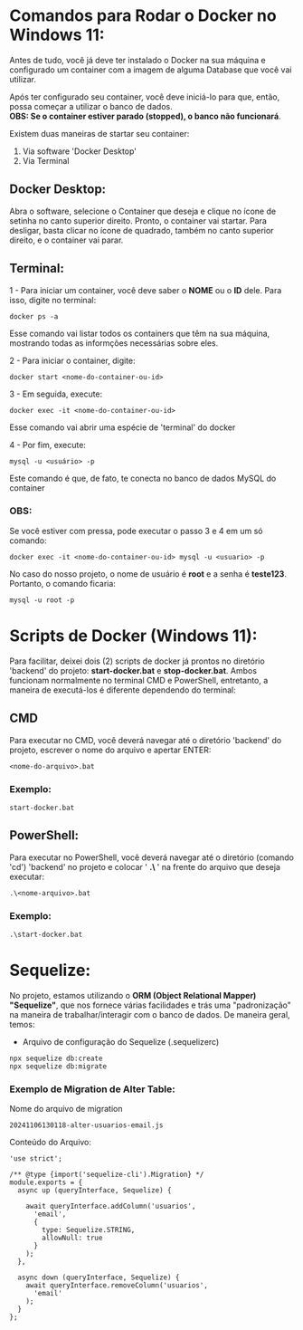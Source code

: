 # Comandos para Rodar o Docker no Windows 11:

Antes de tudo, você já deve ter instalado o Docker na sua máquina e configurado um container com a imagem de alguma Database que você vai utilizar. 

Após ter configurado seu container, você deve iniciá-lo para que, então, possa começar a utilizar o banco de dados. 
<br>
<strong>OBS: Se o container estiver parado (stopped), o banco não funcionará</strong>.

Existem duas maneiras de startar seu container:
<ol>
    <li>Via software 'Docker Desktop'</li>
    <li>Via Terminal</li>
</ol>

## Docker Desktop:
Abra o software, selecione o Container que deseja e clique no ícone de setinha no canto superior direito. Pronto, o container vai startar. Para desligar, basta clicar no ícone de quadrado, também no canto superior direito, e o container vai parar.

## Terminal:
1 - Para iniciar um container, você deve saber o <strong>NOME</strong> ou o <strong>ID</strong> dele. Para isso, digite no terminal:
```
docker ps -a
```
Esse comando vai listar todos os containers que têm na sua máquina, mostrando todas as informções necessárias sobre eles.

2 - Para iniciar o container, digite:
```
docker start <nome-do-container-ou-id>
```

3 - Em seguida, execute:
```
docker exec -it <nome-do-container-ou-id>
```
Esse comando vai abrir uma espécie de 'terminal' do docker

4 - Por fim, execute:
```
mysql -u <usuário> -p
```
Este comando é que, de fato, te conecta no banco de dados MySQL do container

### OBS:
Se você estiver com pressa, pode executar o passo 3 e 4 em um só comando:
```
docker exec -it <nome-do-container-ou-id> mysql -u <usuario> -p
```
No caso do nosso projeto, o nome de usuário é <strong>root</strong> e a senha é <strong>teste123</strong>. Portanto, o comando ficaria:
```
mysql -u root -p
```

# Scripts de Docker (Windows 11):
Para facilitar, deixei dois (2) scripts de docker já prontos no diretório 'backend' do projeto: <strong>start-docker.bat</strong> e <strong>stop-docker.bat</strong>. Ambos funcionam normalmente no terminal CMD e PowerShell, entretanto, a maneira de executá-los é diferente dependendo do terminal:

## CMD
Para executar no CMD, você deverá navegar até o diretório 'backend' do projeto, escrever o nome do arquivo e apertar ENTER:
```
<nome-do-arquivo>.bat
```
### Exemplo:
```
start-docker.bat
```

## PowerShell:
Para executar no PowerShell, você deverá navegar até o diretório (comando 'cd') 'backend' no projeto e colocar ' <strong> .\ </strong> ' na frente do arquivo que deseja executar:
```
.\<nome-arquivo>.bat
```
### Exemplo:
```
.\start-docker.bat
```

# Sequelize:
No projeto, estamos utilizando o <strong>ORM (Object Relational Mapper) "Sequelize"</strong>, que nos fornece várias facilidades e trás uma "padronização" na maneira de trabalhar/interagir com o banco de dados. De maneira geral, temos:

 * Arquivo de configuração do Sequelize (.sequelizerc)

```
npx sequelize db:create
npx sequelize db:migrate
```


### Exemplo de Migration de Alter Table:
Nome do arquivo de migration
```
20241106130118-alter-usuarios-email.js
```
Conteúdo do Arquivo:
```
'use strict';

/** @type {import('sequelize-cli').Migration} */
module.exports = {
  async up (queryInterface, Sequelize) {
    
    await queryInterface.addColumn('usuarios',
      'email', 
      {
        type: Sequelize.STRING,
        allowNull: true
      }
    );
  },

  async down (queryInterface, Sequelize) {
    await queryInterface.removeColumn('usuarios',
      'email'
    );
  }
};
```



